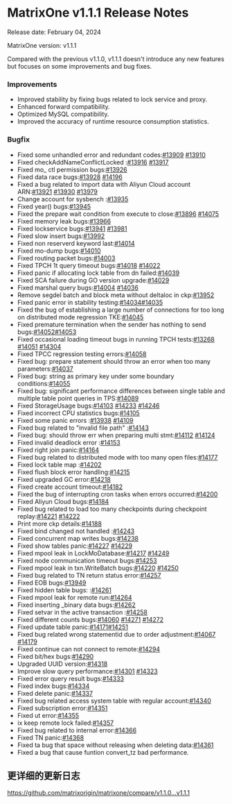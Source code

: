 # **MatrixOne v1.1.1 Release Notes**

Release date: February 04, 2024

MatrixOne version: v1.1.1

Compared with the previous v1.1.0, v1.1.1 doesn't introduce any new features but focuses on some improvements and bug fixes.

### Improvements

- Improved stability by fixing bugs related to lock service and proxy.
- Enhanced forward compatibility.
- Optimized MySQL compatibility.
- Improved the accuracy of runtime resource consumption statistics.

### Bugfix

- Fixed some unhandled error and redundant codes:[#13909](https://github.com/matrixorigin/matrixone/pull/13909) [#13910](https://github.com/matrixorigin/matrixone/pull/13910)
- Fixed checkAddNameConflictLocked :[#13916](https://github.com/matrixorigin/matrixone/pull/13916) [#13917](https://github.com/matrixorigin/matrixone/pull/13917)
- Fixed mo_ ctl permission bugs:[#13926](https://github.com/matrixorigin/matrixone/pull/13926)
- Fixed data race bugs:[#13928](https://github.com/matrixorigin/matrixone/pull/13928) [#14196](https://github.com/matrixorigin/matrixone/pull/14196)
- Fixed a bug related to import data with Aliyun Cloud account ARN:[#13921](https://github.com/matrixorigin/matrixone/pull/13921) [#13930](https://github.com/matrixorigin/matrixone/pull/13930) [#13979](https://github.com/matrixorigin/matrixone/pull/13979)
- Change account for sysbench :[#13935](https://github.com/matrixorigin/matrixone/pull/13935)
- Fixed year() bugs:[#13945](https://github.com/matrixorigin/matrixone/pull/13945)
- Fixed the prepare wait condition from execute to close:[#13896](https://github.com/matrixorigin/matrixone/pull/13896) [#14075](https://github.com/matrixorigin/matrixone/pull/14075)
- Fixed memory leak bugs:[#13966](https://github.com/matrixorigin/matrixone/pull/13966)
- Fixed lockservice bugs:[#13941](https://github.com/matrixorigin/matrixone/pull/13941)
[#13981](https://github.com/matrixorigin/matrixone/pull/13981)
- Fixed slow insert bugs:[#13992](https://github.com/matrixorigin/matrixone/pull/13992)
- Fixed non reserverd keyword last:[#14014](https://github.com/matrixorigin/matrixone/pull/14014)
- Fixed mo-dump bugs:[#14010](https://github.com/matrixorigin/matrixone/pull/14010)
- Fixed routing packet bugs:[#14003](https://github.com/matrixorigin/matrixone/pull/14003)
- Fixed TPCH 1t query timeout bugs:[#14018](https://github.com/matrixorigin/matrixone/pull/14018) [#14022](https://github.com/matrixorigin/matrixone/pull/14022)
- Fixed panic if allocating lock table from dn failed:[#14039](https://github.com/matrixorigin/matrixone/pull/14039)
- Fixed SCA failure during GO version upgrade:[#14029](https://github.com/matrixorigin/matrixone/pull/14029)
- Fixed marshal query bugs:[#14004](https://github.com/matrixorigin/matrixone/pull/14004) [#14036](https://github.com/matrixorigin/matrixone/pull/14036)
- Remove segdel batch and block meta without deltaloc in ckp:[#13952](https://github.com/matrixorigin/matrixone/pull/13952)
- Fixed panic error in stability testing:[#14034](https://github.com/matrixorigin/matrixone/pull/14034)[#14035](https://github.com/matrixorigin/matrixone/pull/14035)
- Fixed the bug of establishing a large number of connections for too long on distributed mode regression TKE:[#14045](https://github.com/matrixorigin/matrixone/pull/14045)
- Fixed premature termination when the sender has nothing to send bugs:[#14052](https://github.com/matrixorigin/matrixone/pull/14052)[#14053](https://github.com/matrixorigin/matrixone/pull/14053)
- Fixed occasional loading timeout bugs in running TPCH tests:[#13268](https://github.com/matrixorigin/matrixone/pull/13268) [#14051](https://github.com/matrixorigin/matrixone/pull/14051) [#14304](https://github.com/matrixorigin/matrixone/pull/14304)
- Fixed TPCC regression testing errors:[#14058](https://github.com/matrixorigin/matrixone/pull/14058)
- Fixed bug: prepare statement should throw an error when too many parameters:[#14037](https://github.com/matrixorigin/matrixone/pull/14037)
- Fixed bug: string as primary key under some boundary conditions:[#14055](https://github.com/matrixorigin/matrixone/pull/14055)
- Fixed bug: significant performance differences between single table and multiple table point queries in TPS:[#14089](https://github.com/matrixorigin/matrixone/pull/14089)
- Fixed StorageUsage bugs:[#14103](https://github.com/matrixorigin/matrixone/pull/14103)  [#14233](https://github.com/matrixorigin/matrixone/pull/14233) [#14246](https://github.com/matrixorigin/matrixone/pull/14246)
- Fixed incorrect CPU statistics bugs:[#14105](https://github.com/matrixorigin/matrixone/pull/14105)
- Fixed some panic errors :[#13938](https://github.com/matrixorigin/matrixone/pull/13938) [#14109](https://github.com/matrixorigin/matrixone/pull/14109)
- Fixed bug related to "invalid file path" :[#14143](https://github.com/matrixorigin/matrixone/pull/14143)
- Fixed bug: should throw err when preparing multi stmt:[#14112](https://github.com/matrixorigin/matrixone/pull/14112) [#14124](https://github.com/matrixorigin/matrixone/pull/14124)
- Fixed invalid deadlock error :[#14153](https://github.com/matrixorigin/matrixone/pull/14153)
- Fixed right join panic:[#14164](https://github.com/matrixorigin/matrixone/pull/14164)
- Fixed bug related to distributed mode with too many open files:[#14177](https://github.com/matrixorigin/matrixone/pull/14177)
- Fixed lock table map :[#14202](https://github.com/matrixorigin/matrixone/pull/14202)
- Fixed flush block error handling:[#14215](https://github.com/matrixorigin/matrixone/pull/14215)
- Fixed upgraded GC error:[#14218](https://github.com/matrixorigin/matrixone/pull/14218)
- Fixed create account timeout:[#14182](https://github.com/matrixorigin/matrixone/pull/14182)
- Fixed the bug of interrupting cron tasks when errors occurred:[#14200](https://github.com/matrixorigin/matrixone/pull/14200)
- Fixed Aliyun Cloud bugs:[#14184](https://github.com/matrixorigin/matrixone/pull/14184)
- Fixed bug related to load too many checkpoints during checkpoint replay:[#14221](https://github.com/matrixorigin/matrixone/pull/14221) [#14222](https://github.com/matrixorigin/matrixone/pull/14222)
- Print more ckp details:[#14188](https://github.com/matrixorigin/matrixone/pull/14188)
- Fixed bind changed not handled :[#14243](https://github.com/matrixorigin/matrixone/pull/14243)
- Fixed concurrent map writes bugs:[#14238](https://github.com/matrixorigin/matrixone/pull/14238)
- Fixed  show tables panic:[#14227](https://github.com/matrixorigin/matrixone/pull/14227) [#14229](https://github.com/matrixorigin/matrixone/pull/14229)
- Fixed mpool leak in LockMoDatabase:[#14217](https://github.com/matrixorigin/matrixone/pull/14217) [#14249](https://github.com/matrixorigin/matrixone/pull/14249)
- Fixed node communication timeout bugs:[#14253](https://github.com/matrixorigin/matrixone/pull/142253)
- Fixed mpool leak in txn.WriteBatch bugs:[#14220](https://github.com/matrixorigin/matrixone/pull/14220) [#14250](https://github.com/matrixorigin/matrixone/pull/14250)
- Fixed bug related to TN return status error:[#14257](https://github.com/matrixorigin/matrixone/pull/14257)
- Fixed EOB bugs:[#13949](https://github.com/matrixorigin/matrixone/pull/13949)
- Fixed hidden table bugs: :[#14261](https://github.com/matrixorigin/matrixone/pull/14261)
- Fixed mpool leak for remote run:[#14264](https://github.com/matrixorigin/matrixone/pull/14264)
- Fixed inserting _binary data bugs:[#14262](https://github.com/matrixorigin/matrixone/pull/14262)
- Fixed setvar in the active transaction :[#14258](https://github.com/matrixorigin/matrixone/pull/14258)
- Fixed different counts bugs:[#14060](https://github.com/matrixorigin/matrixone/pull/14060) [#14271](https://github.com/matrixorigin/matrixone/pull/14271) [#14272](https://github.com/matrixorigin/matrixone/pull/14272)
- Fixed update table panic:[#14171](https://github.com/matrixorigin/matrixone/pull/14171)[#14251](https://github.com/matrixorigin/matrixone/pull/14251)
- Fixed bug related wrong statementid due to order adjustment:[#14067](https://github.com/matrixorigin/matrixone/pull/14067) [#14179](https://github.com/matrixorigin/matrixone/pull/14179)
- Fixed continue can not connect to remote:[#14294](https://github.com/matrixorigin/matrixone/pull/14294)
- Fixed bit/hex bugs:[#14290](https://github.com/matrixorigin/matrixone/pull/14290)
- Upgraded UUID version:[#14318](https://github.com/matrixorigin/matrixone/pull/14318)
- Improve slow query performance:[#14301](https://github.com/matrixorigin/matrixone/pull/14301) [#14323](https://github.com/matrixorigin/matrixone/pull/14323)
- Fixed error query result bugs:[#14333](https://github.com/matrixorigin/matrixone/pull/14333)
- Fixed index bugs:[#14334](https://github.com/matrixorigin/matrixone/pull/14334)
- Fixed delete panic:[#14337](https://github.com/matrixorigin/matrixone/pull/14337)
- Fixed bug related access system table with regular account:[#14340](https://github.com/matrixorigin/matrixone/pull/14340)
- Fixed subscription error:[#14351](https://github.com/matrixorigin/matrixone/pull/14351)
- Fixed ut error:[#14355](https://github.com/matrixorigin/matrixone/pull/14355)
- ix keep remote lock failed:[#14357](https://github.com/matrixorigin/matrixone/pull/14357)
- Fixed bug related to internal error:[#14366](https://github.com/matrixorigin/matrixone/pull/14366)
- Fixed TN panic:[#14368](https://github.com/matrixorigin/matrixone/pull/14368)
- Fixed ta bug that space without releasing when deleting data:[#14361](https://github.com/matrixorigin/matrixone/pull/14361)
- Fixed a bug that cause funtion convert_tz bad performance.

## 更详细的更新日志

<https://github.com/matrixorigin/matrixone/compare/v1.1.0...v1.1.1>